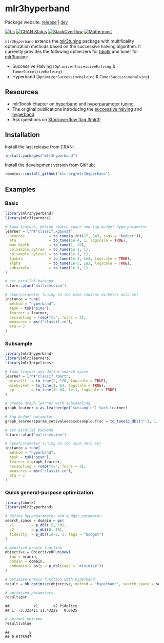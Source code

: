 
# mlr3hyperband

Package website: [release](https://mlr3hyperband.mlr-org.com/) |
[dev](https://mlr3hyperband.mlr-org.com/dev/)

<!-- badges: start -->

[![tic](https://github.com/mlr-org/mlr3hyperband/workflows/tic/badge.svg?branch=main)](https://github.com/mlr-org/mlr3hyperband/actions)
[![CRAN
Status](https://www.r-pkg.org/badges/version-ago/mlr3hyperband)](https://cran.r-project.org/package=mlr3hyperband)
[![StackOverflow](https://img.shields.io/badge/stackoverflow-mlr3-orange.svg)](https://stackoverflow.com/questions/tagged/mlr3)
[![Mattermost](https://img.shields.io/badge/chat-mattermost-orange.svg)](https://lmmisld-lmu-stats-slds.srv.mwn.de/mlr_invite/)
<!-- badges: end -->

`mlr3hyperband` extends the
[mlr3tuning](https://mlr3tuning.mlr-org.com/) package with multifidelity
optimization methods based on the successive halving algorithm. It
currently provides the following optimizers for
[bbotk](https://bbotk.mlr-org.com/) and tuner for
[mlr3tuning](https://mlr3tuning.mlr-org.com/):

  - Successive Halving (`OptimizerSuccessiveHalving` &
    `TunerSuccessiveHalving`)
  - Hyperband (`OptimizerSuccessiveHalving` & `TunerSuccessiveHalving`)

## Resources

  - mlr3book chapter on
    [hyperband](https://mlr3book.mlr-org.com/optimization.html#hyperband)
    and [hyperparameter
    tuning](https://mlr3book.mlr-org.com/optimization.html#tuning).
  - The original publications introducing the [successive
    halving](https://arxiv.org/abs/1502.07943) and
    [hyperband](https://arxiv.org/abs/1603.06560).
  - Ask questions on [Stackoverflow (tag
    \#mlr3)](https://stackoverflow.com/questions/tagged/mlr3)

## Installation

Install the last release from CRAN:

``` r
install.packages("mlr3hyperband")
```

Install the development version from GitHub:

``` r
remotes::install_github("mlr-org/mlr3hyperband")
```

## Examples

### Basic

``` r
library(mlr3hyperband)
library(mlr3learners)

# load learner, define search space and tag budget hyperparameter
learner = lrn("classif.xgboost",
  nrounds           = to_tune(p_int(27, 243, tags = "budget")),
  eta               = to_tune(1e-4, 1, logscale = TRUE),
  max_depth         = to_tune(1, 20),
  colsample_bytree  = to_tune(1e-1, 1),
  colsample_bylevel = to_tune(1e-1, 1),
  lambda            = to_tune(1e-3, 1e3, logscale = TRUE),
  alpha             = to_tune(1e-3, 1e3, logscale = TRUE),
  subsample         = to_tune(1e-1, 1)
)

# set parallel backend
future::plan("multisession")

# hyperparameter tuning on the pima indians diabetes data set
instance = tune(
  method = "hyperband",
  task = tsk("pima"),
  learner = learner,
  resampling = rsmp("cv", folds = 3),
  measures = msr("classif.ce"),
  eta = 3
)
```

### Subsample

``` r
library(mlr3hyperband)
library(mlr3learners)
library(mlr3pipelines)

# load learner and define search space
learner = lrn("classif.rpart",
  minsplit  = to_tune(2, 128, logscale = TRUE),
  minbucket = to_tune(1, 64, logscale = TRUE),
  cp        = to_tune(1e-04, 1e-1, logscale = TRUE)
)

# create graph learner with subsampling
graph_learner = as_learner(po("subsample") %>>% learner)

# tag budget parameter
graph_learner$param_set$values$subsample.frac = to_tune(p_dbl(3^-3, 1, tags = "budget"))

# set parallel backend
future::plan("multisession")

# hyperparameter tuning on the spam data set
instance = tune(
  method = "hyperband",
  task = tsk("spam"),
  learner = graph_learner,
  resampling = rsmp("cv", folds = 3),
  measures = msr("classif.ce"),
  eta = 3
)
```

### Quick general-purpose optimization

``` r
library(bbotk)
library(mlr3hyperband)

# define hyperparameter and budget parameter
search_space = domain = ps(
  x1        = p_dbl(-5, 10),
  x2        = p_dbl(0, 15),
  fidelity  = p_dbl(1e-2, 1, tags = "budget")
)

# modified branin function
objective = ObjectiveRFun$new(
  fun = branin,
  domain = domain,
  codomain = ps(y = p_dbl(tags = "minimize"))
)

# optimize branin function with hyperband
result = bb_optimize(objective, method = "hyperband", search_space = search_space, term_evals = NULL, eta = 2)

# optimized parameters
result$par
```

    ##           x1       x2 fidelity
    ## 1: -3.323411 11.43229   0.0625

``` r
# optimal outcome
result$value
```

    ##         y 
    ## 0.6178947
